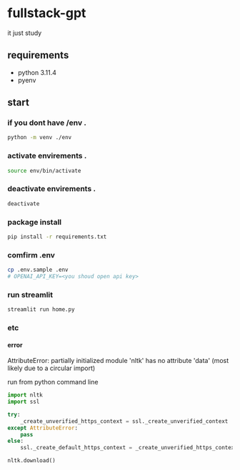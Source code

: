 # fullstack-gpt
it just study

## requirements
* python 3.11.4
* pyenv

## start

### if you dont have /env .
```sh
python -m venv ./env
```

### activate envirements .
```sh
source env/bin/activate
```

### deactivate envirements .
```sh
deactivate 
```

### package install
```sh
pip install -r requirements.txt 
```

### comfirm .env
```sh
cp .env.sample .env
# OPENAI_API_KEY=<you shoud open api key>
```


### run streamlit
```sh
streamlit run home.py
```



### etc

#### error
AttributeError: partially initialized module 'nltk' has no attribute 'data' (most likely due to a circular import)

run from python command line
```python
import nltk
import ssl

try:
    _create_unverified_https_context = ssl._create_unverified_context
except AttributeError:
    pass
else:
    ssl._create_default_https_context = _create_unverified_https_context

nltk.download()
```



